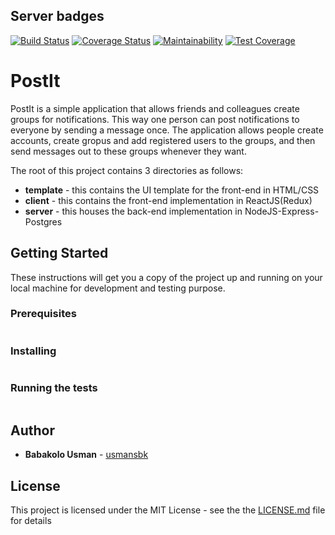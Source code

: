 ## Server badges
[![Build Status](https://travis-ci.org/usmansbk/PostIt.svg?branch=chore%2Ftravis-integration)](https://travis-ci.org/usmansbk/PostIt) [![Coverage Status](https://coveralls.io/repos/github/usmansbk/PostIt/badge.svg?branch=chore%2Ftravis-integration)](https://coveralls.io/github/usmansbk/PostIt?branch=chore%2Ftravis-integration) [![Maintainability](https://api.codeclimate.com/v1/badges/322551aca6414dc8d2a7/maintainability)](https://codeclimate.com/github/usmansbk/PostIt/maintainability) [![Test Coverage](https://api.codeclimate.com/v1/badges/322551aca6414dc8d2a7/test_coverage)](https://codeclimate.com/github/usmansbk/PostIt/test_coverage)

# PostIt

PostIt is a simple application that allows friends and colleagues create groups for notifications. This way one person can post notifications to everyone by sending a message once. The application allows people create accounts, create gropus and add registered users to the groups, and then send messages out to these groups whenever they want.

The root of this project contains 3 directories as follows:

* **template** - this contains the UI template for the front-end in HTML/CSS
* **client** - this contains the front-end implementation in ReactJS(Redux)
* **server** - this houses the back-end implementation in NodeJS-Express-Postgres

## Getting Started

These instructions will get you a copy of the project up and running on your local machine for development and testing purpose.

### Prerequisites

```
```
### Installing

```
```

### Running the tests

```
```

## Author

* **Babakolo Usman** - [usmansbk](https://github.com/usmansbk)

## License

This project is licensed under the MIT License - see the the [LICENSE.md](https://opensource.org/licenses/MIT) file for details

